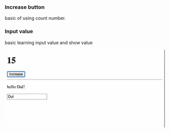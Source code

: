 ### Increase button
basic of using count number.
### Input value
basic learning input value and show value

![alt](./src/lib/assets/input.jpg)


